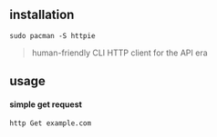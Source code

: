 ## installation

```
sudo pacman -S httpie
```

> human-friendly CLI HTTP client for the API era

## usage

#### simple get request

```
http Get example.com
```
